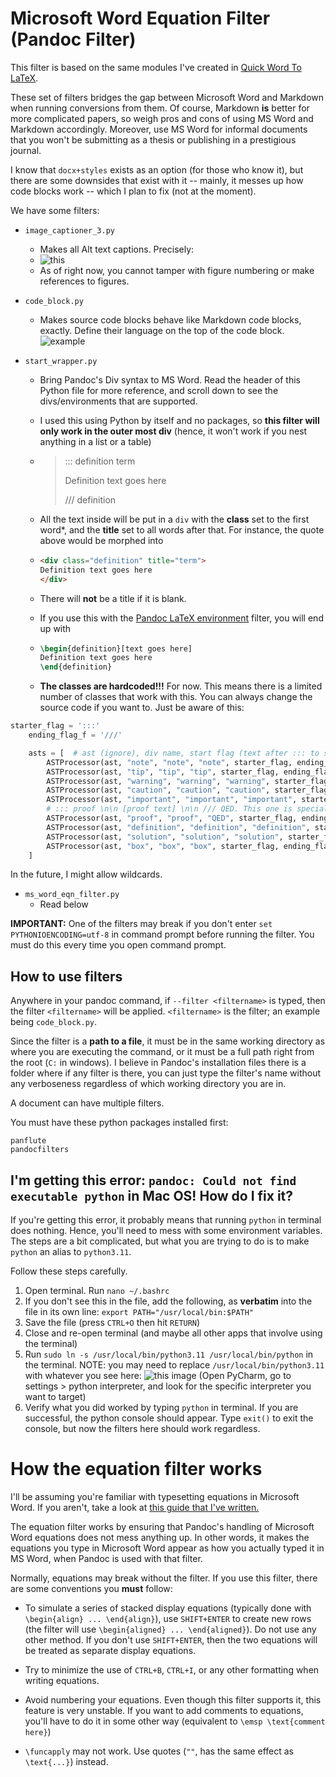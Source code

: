 # Microsoft Word Equation Filter (Pandoc Filter)

This filter is based on the same modules I've
created in [Quick Word To LaTeX](https://github.com/ICPRplshelp/Quick-word-to-LaTeX-4).

These set of filters bridges the gap between Microsoft Word and Markdown when running conversions from them. Of course, Markdown **is** better for more complicated papers, so weigh pros and cons of using MS Word and Markdown accordingly. Moreover, use MS Word for informal documents that you won't be submitting as a thesis or publishing in a prestigious journal.

I know that `docx+styles` exists as an option (for those who know it), but there are some downsides that exist with it -- mainly, it messes up how code blocks work -- which I plan to fix (not at the moment).

We have some filters:

- `image_captioner_3.py`
    - Makes all Alt text captions. Precisely:
    - ![this](https://media.discordapp.net/attachments/1036007721343926342/1060011166853771274/image.png)
    - As of right now, you cannot tamper with figure numbering or make references to figures.
- `code_block.py`
    - Makes source code blocks behave like Markdown code blocks, exactly.
      Define their language on the top of the code block.
     ![example](https://media.discordapp.net/attachments/1036007721343926342/1060011485713137804/image.png)

- `start_wrapper.py`
    - Bring Pandoc's Div syntax to MS Word. Read the header
      of this Python file for more reference, and scroll down to see
      the divs/environments that are supported.
    - I used this using Python by itself and no packages, so **this filter will only work in the outer most div** (hence, it won't work if you nest anything in a list or a table)
    - > ::: definition term
      >
      > Definition text goes here
      >
      > /// definition

    - All the text inside will be put in a `div` with the **class** set to the first word\*, and the **title** set to all words after that. For instance, the quote above would be morphed into
    - ```html
      <div class="definition" title="term"> 
      Definition text goes here 
      </div>
      ```
    - There will **not** be a title if it is blank.
    - If you use this with the [Pandoc LaTeX environment](https://github.com/chdemko/pandoc-latex-environment) filter, you will end up with
    - ```tex
      \begin{definition}[text goes here]
      Definition text goes here
      \end{definition}
      ```
    - **The classes are hardcoded!!!** For now. This means there is a limited number of classes that work with this. You can always change the source code if you want to. Just be aware of this:


```python
starter_flag = ':::'
    ending_flag_f = '///'

    asts = [  # ast (ignore), div name, start flag (text after ::: to signal env start), end flag (text after /// to signal end of env)
        ASTProcessor(ast, "note", "note", "note", starter_flag, ending_flag_f),
        ASTProcessor(ast, "tip", "tip", "tip", starter_flag, ending_flag_f),
        ASTProcessor(ast, "warning", "warning", "warning", starter_flag, ending_flag_f),
        ASTProcessor(ast, "caution", "caution", "caution", starter_flag, ending_flag_f),
        ASTProcessor(ast, "important", "important", "important", starter_flag, ending_flag_f),
        # ::: proof \n\n [proof text] \n\n /// QED. This one is special
        ASTProcessor(ast, "proof", "proof", "QED", starter_flag, ending_flag_f),
        ASTProcessor(ast, "definition", "definition", "definition", starter_flag, ending_flag_f),
        ASTProcessor(ast, "solution", "solution", "solution", starter_flag, ending_flag_f),
        ASTProcessor(ast, "box", "box", "box", starter_flag, ending_flag_f)
    ]
```

In the future, I might allow wildcards.

- `ms_word_eqn_filter.py`
    - Read below

**IMPORTANT:** One of the filters may break if you don't enter `set PYTHONIOENCODING=utf-8`
in command prompt before running the filter. You must do this every time you open command prompt.


## How to use filters

Anywhere in your pandoc command, if `--filter <filtername>` is typed, then the filter `<filtername>` will be applied. `<filtername>` is the filter; an example being `code_block.py`.

Since the filter is a **path to a file**, it must be in the same working directory as where you are executing the command, or it must be a full path right from the root (`C:` in windows). I believe in Pandoc's installation files there
is a folder where if any filter is there, you can just type
the filter's name without any verboseness regardless of which working directory you are in.

A document can have multiple filters.

You must have these python packages installed first:

```
panflute
pandocfilters
```


## I'm getting this error: `pandoc: Could not find executable python` in Mac OS! How do I fix it?

If you're getting this error, it probably means that running `python` in terminal does nothing. Hence, you'll
need to mess with some environment variables. The steps are a bit complicated, but what you are trying to do is
to make `python` an alias to `python3.11`.

Follow these steps carefully.

1. Open terminal. Run `nano ~/.bashrc`
2. If you don't see this in the file, add the following, as **verbatim** into the file in its own line: `export PATH="/usr/local/bin:$PATH"`
3. Save the file (press `CTRL+O` then hit `RETURN`)
4. Close and re-open terminal (and maybe all other apps that involve using the terminal)
5. Run `sudo ln -s /usr/local/bin/python3.11 /usr/local/bin/python` in the terminal. NOTE: you may need to replace `/usr/local/bin/python3.11` with whatever
   you see here: 
   ![this image](https://media.discordapp.net/attachments/889357303034314782/1059019405721354291/image.png) (Open PyCharm, go to settings > python interpreter, and look for the specific interpreter you want to target)
6. Verify what you did worked by typing `python` in terminal. If you are successful, the python console should appear. Type `exit()` to exit the console, but
   now the filters here should work regardless.


# How the equation filter works

I'll be assuming you're familiar with typesetting equations in Microsoft Word. If you aren't, take a look at [this guide that I've written.](https://github.com/ICPRplshelp/Quick-word-to-LaTeX-4/wiki/Microsoft-Word-Equation-Syntax)

The equation filter works by ensuring that Pandoc's handling of Microsoft
Word equations does not mess anything up. In other words, it makes
the equations you type in Microsoft Word appear as how you actually
typed it in MS Word, when Pandoc is used with that filter.

Normally, equations may break without the filter. If you use this
filter, there are some conventions you **must** follow:

- To simulate a series of stacked display equations (typically done with `\begin{align} ... \end{align}`), use `SHIFT+ENTER` to create new rows (the filter will use `\begin{aligned} ... \end{aligned}`). Do not use any other method. If you don't use `SHIFT+ENTER`, then the two equations will be treated as separate display equations.

- Try to minimize the use of `CTRL+B`, `CTRL+I`, or any other formatting when writing equations.

- Avoid numbering your equations. Even though this filter supports it, this feature is very unstable. If you want to add comments to equations, you'll have to do it in some other way (equivalent to `\emsp \text{comment here}`)

- `\funcapply` may not work. Use quotes (`""`, has the same effect as `\text{...}`) instead.

